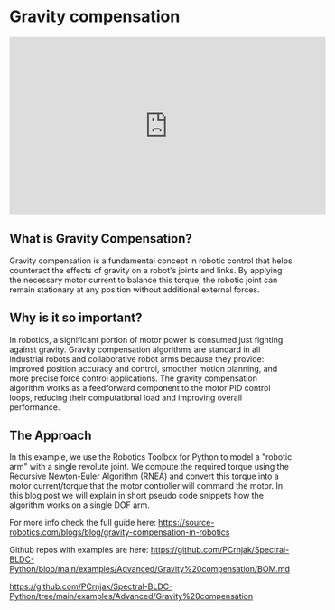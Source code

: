 # Gravity compensation

<iframe width="560" height="315" src="https://www.youtube.com/embed/ax6jpcH3168?si=d5UKeyYru_Y35xdS" title="YouTube video player" frameborder="0" allow="accelerometer; autoplay; clipboard-write; encrypted-media; gyroscope; picture-in-picture; web-share" referrerpolicy="strict-origin-when-cross-origin" allowfullscreen></iframe>

## What is Gravity Compensation?

Gravity compensation is a fundamental concept in robotic control that helps counteract the effects of gravity on a robot's joints and links. By applying the necessary motor current to balance this torque, the robotic joint can remain stationary at any position without additional external forces.

## Why is it so important?

In robotics, a significant portion of motor power is consumed just fighting against gravity. Gravity compensation algorithms are standard in all industrial robots and collaborative robot arms because they provide: improved position accuracy and control, smoother motion planning, and more precise force control applications. The gravity compensation algorithm works as a feedforward component to the motor PID control loops, reducing their computational load and improving overall performance.

## The Approach

In this example, we use the Robotics Toolbox for Python to model a "robotic arm" with a single revolute joint. We compute the required torque using the Recursive Newton-Euler Algorithm (RNEA) and convert this torque into a motor current/torque that the motor controller will command the motor. In this blog post we will explain in short pseudo code snippets how the algorithm works on a single DOF arm.

For more info check the full guide here: https://source-robotics.com/blogs/blog/gravity-compensation-in-robotics

Github repos with examples are here: https://github.com/PCrnjak/Spectral-BLDC-Python/blob/main/examples/Advanced/Gravity%20compensation/BOM.md

https://github.com/PCrnjak/Spectral-BLDC-Python/tree/main/examples/Advanced/Gravity%20compensation